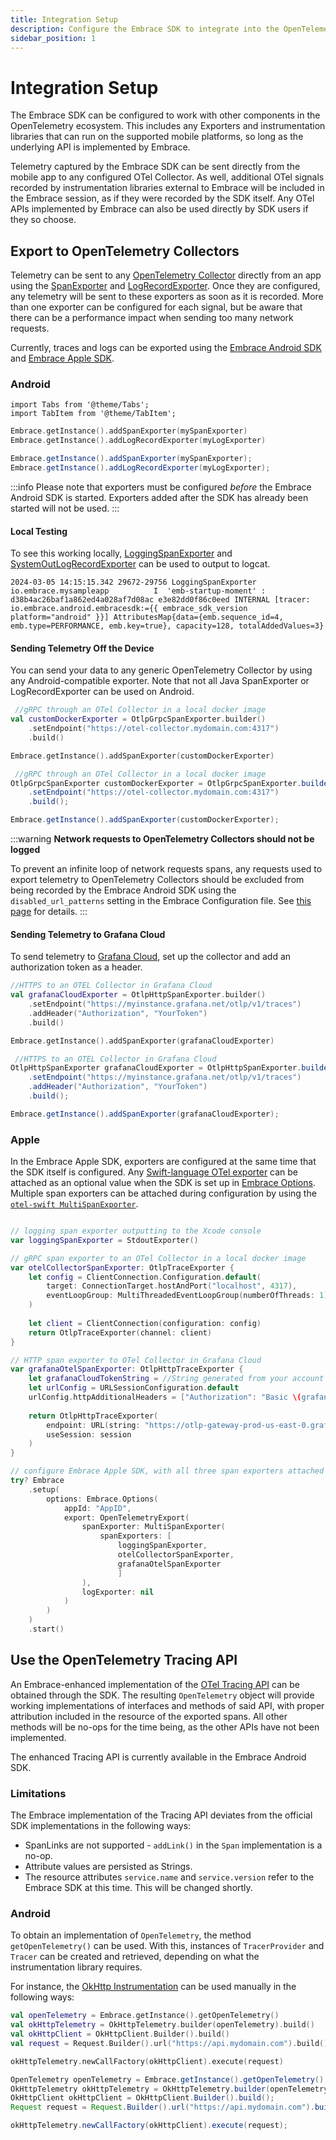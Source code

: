 ```yaml
---
title: Integration Setup
description: Configure the Embrace SDK to integrate into the OpenTelemetry ecosystem
sidebar_position: 1
---
```


# Integration Setup
The Embrace SDK can be configured to work with other components in the OpenTelemetry ecosystem. This includes any Exporters and instrumentation libraries that can run on the supported mobile platforms, so long as the underlying API is implemented by Embrace. 

Telemetry captured by the Embrace SDK can be sent directly from the mobile app to any configured OTel Collector. As well, additional OTel signals recorded by instrumentation libraries external to Embrace will be included in the Embrace session, as if they were recorded by the SDK itself. Any OTel APIs implemented by Embrace can also be used directly by SDK users if they so choose.


## Export to OpenTelemetry Collectors
Telemetry can be sent to any [OpenTelemetry Collector](https://opentelemetry.io/docs/collector/) directly from an app using the [SpanExporter](https://opentelemetry.io/docs/specs/otel/trace/sdk/#span-exporter) and [LogRecordExporter](https://opentelemetry.io/docs/specs/otel/logs/sdk/#logrecordexporter). Once they are configured, any telemetry will be sent to these exporters as soon as it is recorded. More than one exporter can be configured for each signal, but be aware that there can be a performance impact when sending too many network requests.

Currently, traces and logs can be exported using the [Embrace Android SDK](https://github.com/embrace-io/embrace-android-sdk) and [Embrace Apple SDK](https://github.com/embrace-io/embrace-apple-sdk).

### Android

```mdx-code-block
import Tabs from '@theme/Tabs';
import TabItem from '@theme/TabItem';
```

<Tabs groupId="android-language" queryString="android-language">
<TabItem value="kotlin" label="Kotlin">

```kotlin
Embrace.getInstance().addSpanExporter(mySpanExporter)
Embrace.getInstance().addLogRecordExporter(myLogExporter)
```

</TabItem>
<TabItem value="java" label="Java">

```java
Embrace.getInstance().addSpanExporter(mySpanExporter);
Embrace.getInstance().addLogRecordExporter(myLogExporter);
```

</TabItem>
</Tabs>

:::info
Please note that exporters must be configured *before* the Embrace Android SDK is started. Exporters added after the SDK has already been started will not be used.
:::

#### Local Testing

To see this working locally, [LoggingSpanExporter](https://github.com/open-telemetry/opentelemetry-java/blob/main/exporters/logging/src/main/java/io/opentelemetry/exporter/logging/LoggingSpanExporter.java) and [SystemOutLogRecordExporter](https://github.com/open-telemetry/opentelemetry-java/blob/main/exporters/logging/src/main/java/io/opentelemetry/exporter/logging/SystemOutLogRecordExporter.java) can be used to output to logcat.

```
2024-03-05 14:15:15.342 29672-29756 LoggingSpanExporter     io.embrace.mysampleapp          I  'emb-startup-moment' : d38b4ac26baf1a862ed4a028af7d08ac e3e82dd0f86c0eed INTERNAL [tracer: io.embrace.android.embracesdk:={{ embrace_sdk_version platform="android" }}] AttributesMap{data={emb.sequence_id=4, emb.type=PERFORMANCE, emb.key=true}, capacity=128, totalAddedValues=3}
```

#### Sending Telemetry Off the Device

You can send your data to any generic OpenTelemetry Collector by using any Android-compatible exporter. Note that not all Java SpanExporter or LogRecordExporter can be used on Android.

<Tabs groupId="android-language" queryString="android-language">
<TabItem value="kotlin" label="Kotlin">

```kotlin
 //gRPC through an OTel Collector in a local docker image
val customDockerExporter = OtlpGrpcSpanExporter.builder()
    .setEndpoint("https://otel-collector.mydomain.com:4317")
    .build()

Embrace.getInstance().addSpanExporter(customDockerExporter)
```

</TabItem>
<TabItem value="java" label="Java">

```java
 //gRPC through an OTel Collector in a local docker image
OtlpGrpcSpanExporter customDockerExporter = OtlpGrpcSpanExporter.builder()
    .setEndpoint("https://otel-collector.mydomain.com:4317")
    .build();

Embrace.getInstance().addSpanExporter(customDockerExporter);
```

</TabItem>
</Tabs>

:::warning
**Network requests to OpenTelemetry Collectors should not be logged**

To prevent an infinite loop of network requests spans, any requests used to export telemetry to OpenTelemetry Collectors should be excluded from being recorded by the Embrace Android SDK using the `disabled_url_patterns` setting in the Embrace Configuration file. See [this page](/android/features/configuration-file/#networking---disabled_url_patterns-string-array) for details.
:::

#### Sending Telemetry to Grafana Cloud

To send telemetry to [Grafana Cloud](https://grafana.com/docs/grafana-cloud/monitor-applications/application-observability/setup/collector/), set up the collector and add an authorization token as a header.

<Tabs groupId="android-language" queryString="android-language">
<TabItem value="kotlin" label="Kotlin">

```kotlin
//HTTPS to an OTEL Collector in Grafana Cloud
val grafanaCloudExporter = OtlpHttpSpanExporter.builder()
    .setEndpoint("https://myinstance.grafana.net/otlp/v1/traces")
    .addHeader("Authorization", "YourToken")
    .build()

Embrace.getInstance().addSpanExporter(grafanaCloudExporter)
```

</TabItem>
<TabItem value="java" label="Java">

```java
 //HTTPS to an OTEL Collector in Grafana Cloud
OtlpHttpSpanExporter grafanaCloudExporter = OtlpHttpSpanExporter.builder()
    .setEndpoint("https://myinstance.grafana.net/otlp/v1/traces")
    .addHeader("Authorization", "YourToken")
    .build();

Embrace.getInstance().addSpanExporter(grafanaCloudExporter);
```

</TabItem>
</Tabs>

### Apple

In the Embrace Apple SDK, exporters are configured at the same time that the SDK itself is configured. Any [Swift-language OTel exporter](https://github.com/open-telemetry/opentelemetry-swift/tree/main/Sources/Exporters) can be attached as an optional value when the SDK is set up in [Embrace Options](/docs/ios/open-source/integration/embrace-options.md). Multiple span exporters can be attached during configuration by using the [`otel-swift MultiSpanExporter`](https://github.com/open-telemetry/opentelemetry-swift/blob/main/Sources/OpenTelemetrySdk/Trace/Export/MultiSpanExporter.swift).

```swift

// logging span exporter outputting to the Xcode console
var loggingSpanExporter = StdoutExporter()

// gRPC span exporter to an OTel Collector in a local docker image
var otelCollectorSpanExporter: OtlpTraceExporter {
    let config = ClientConnection.Configuration.default(
        target: ConnectionTarget.hostAndPort("localhost", 4317),
        eventLoopGroup: MultiThreadedEventLoopGroup(numberOfThreads: 1)
    )
        
    let client = ClientConnection(configuration: config)
    return OtlpTraceExporter(channel: client)
}

// HTTP span exporter to OTel Collector in Grafana Cloud
var grafanaOtelSpanExporter: OtlpHttpTraceExporter {
    let grafanaCloudTokenString = //String generated from your account
    let urlConfig = URLSessionConfiguration.default
    urlConfig.httpAdditionalHeaders = ["Authorization": "Basic \(grafanaCloudTokenString)"]
            
    return OtlpHttpTraceExporter(
        endpoint: URL(string: "https://otlp-gateway-prod-us-east-0.grafana.net/otlp/v1/traces")!,
        useSession: session
    )
}

// configure Embrace Apple SDK, with all three span exporters attached
try? Embrace
    .setup(
        options: Embrace.Options(
            appId: "AppID",
            export: OpenTelemetryExport(
                spanExporter: MultiSpanExporter(
                    spanExporters: [
                        loggingSpanExporter, 
                        otelCollectorSpanExporter,
                        grafanaOtelSpanExporter 
                        ]
                ),
                logExporter: nil
            )
        )
    )
    .start()

```

## Use the OpenTelemetry Tracing API
An Embrace-enhanced implementation of the [OTel Tracing API](https://opentelemetry.io/docs/specs/otel/trace/api/) can be obtained through the SDK. The resulting `OpenTelemetry` object will provide working implementations of interfaces and methods of said API, with proper attribution included in the resource of the exported spans. All other methods will be no-ops for the time being, as the other APIs have not been implemented.

The enhanced Tracing API is currently available in the Embrace Android SDK.

### Limitations
The Embrace implementation of the Tracing API deviates from the official SDK implementations in the following ways:

* SpanLinks are not supported - `addLink()` in the `Span` implementation is a no-op.
* Attribute values are persisted as Strings.
* The resource attributes `service.name` and `service.version` refer to the Embrace SDK at this time. This will be changed shortly.


### Android
To obtain an implementation of `OpenTelemetry`, the method `getOpenTelemetry()` can be used. With this, instances of `TracerProvider` and `Tracer` can be created and retrieved, depending on what the instrumentation library requires.

For instance, the [OkHttp Instrumentation](https://github.com/open-telemetry/opentelemetry-java-instrumentation/blob/a98b559a61c2781a6c994253d93c54ec0e89888a/instrumentation/okhttp/okhttp-3.0/library/README.md) can be used manually in the following ways:

<Tabs groupId="android-language" queryString="android-language">
<TabItem value="kotlin" label="Kotlin">

```kotlin
val openTelemetry = Embrace.getInstance().getOpenTelemetry()
val okHttpTelemetry = OkHttpTelemetry.builder(openTelemetry).build()
val okHttpClient = OkHttpClient.Builder().build()
val request = Request.Builder().url("https://api.mydomain.com").build()

okHttpTelemetry.newCallFactory(okHttpClient).execute(request)
```

</TabItem>
<TabItem value="java" label="Java">

```java
OpenTelemetry openTelemetry = Embrace.getInstance().getOpenTelemetry();
OkHttpTelemetry okHttpTelemetry = OkHttpTelemetry.builder(openTelemetry).build();
OkHttpClient okHttpClient = OkHttpClient.Builder().build();
Request request = Request.Builder().url("https://api.mydomain.com").build();

okHttpTelemetry.newCallFactory(okHttpClient).execute(request);
```

</TabItem>
</Tabs>

